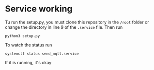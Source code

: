 # Service working

Tu run the setup.py, you must clone this repository in the `/root` folder or change the directory in line 9 of the `.service` file. Then run

```
python3 setup.py
```

To watch the status run

```
systemctl status send_mqtt.service
```

If it is running, it's okay